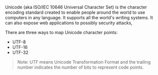 Unicode (aka ISO/IEC 10646 Universal Character Set) is the character encoding standard created to enable people around the world to use computers in any language. It supports all the world's writing systems. It can also expose web applications to possibly security attacks, 

There are three ways to map Unicode character points:
- UTF-8
- UTF-16
- UTF-32
> Note: UTF means Unicode Transformation Format and the trailing number indicates the number of bits to represent code points.

